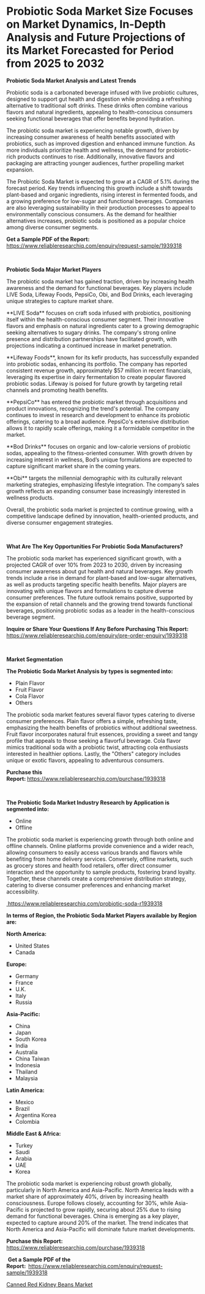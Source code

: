 <p><h1>Probiotic Soda Market Size Focuses on Market Dynamics, In-Depth Analysis and Future Projections of its Market Forecasted for Period from 2025 to 2032</h1></p><p><strong>Probiotic Soda Market Analysis and Latest Trends</strong></p>
<p><p>Probiotic soda is a carbonated beverage infused with live probiotic cultures, designed to support gut health and digestion while providing a refreshing alternative to traditional soft drinks. These drinks often combine various flavors and natural ingredients, appealing to health-conscious consumers seeking functional beverages that offer benefits beyond hydration.</p><p>The probiotic soda market is experiencing notable growth, driven by increasing consumer awareness of health benefits associated with probiotics, such as improved digestion and enhanced immune function. As more individuals prioritize health and wellness, the demand for probiotic-rich products continues to rise. Additionally, innovative flavors and packaging are attracting younger audiences, further propelling market expansion.</p><p>The Probiotic Soda Market is expected to grow at a CAGR of 5.1% during the forecast period. Key trends influencing this growth include a shift towards plant-based and organic ingredients, rising interest in fermented foods, and a growing preference for low-sugar and functional beverages. Companies are also leveraging sustainability in their production processes to appeal to environmentally conscious consumers. As the demand for healthier alternatives increases, probiotic soda is positioned as a popular choice among diverse consumer segments.</p></p>
<p><strong>Get a Sample PDF of the Report:&nbsp;</strong> <a href="https://www.reliableresearchiq.com/enquiry/request-sample/1939318?utm_campaign=2843&utm_medium=2&utm_source=Github&utm_content=ia&utm_term=07042025&utm_id=probiotic-soda">https://www.reliableresearchiq.com/enquiry/request-sample/1939318</a></p>
<p>&nbsp;</p>
<p><strong>Probiotic Soda Major Market Players</strong></p>
<p><p>The probiotic soda market has gained traction, driven by increasing health awareness and the demand for functional beverages. Key players include LIVE Soda, Lifeway Foods, PepsiCo, Obi, and Bod Drinks, each leveraging unique strategies to capture market share.</p><p>**LIVE Soda** focuses on craft soda infused with probiotics, positioning itself within the health-conscious consumer segment. Their innovative flavors and emphasis on natural ingredients cater to a growing demographic seeking alternatives to sugary drinks. The company's strong online presence and distribution partnerships have facilitated growth, with projections indicating a continued increase in market penetration.</p><p>**Lifeway Foods**, known for its kefir products, has successfully expanded into probiotic sodas, enhancing its portfolio. The company has reported consistent revenue growth, approximately $57 million in recent financials, leveraging its expertise in dairy fermentation to create popular flavored probiotic sodas. Lifeway is poised for future growth by targeting retail channels and promoting health benefits.</p><p>**PepsiCo** has entered the probiotic market through acquisitions and product innovations, recognizing the trend's potential. The company continues to invest in research and development to enhance its probiotic offerings, catering to a broad audience. PepsiCo's extensive distribution allows it to rapidly scale offerings, making it a formidable competitor in the market.</p><p>**Bod Drinks** focuses on organic and low-calorie versions of probiotic sodas, appealing to the fitness-oriented consumer. With growth driven by increasing interest in wellness, Bod’s unique formulations are expected to capture significant market share in the coming years.</p><p>**Obi** targets the millennial demographic with its culturally relevant marketing strategies, emphasizing lifestyle integration. The company’s sales growth reflects an expanding consumer base increasingly interested in wellness products.</p><p>Overall, the probiotic soda market is projected to continue growing, with a competitive landscape defined by innovation, health-oriented products, and diverse consumer engagement strategies.</p></p>
<p>&nbsp;</p>
<p><strong>What Are The Key Opportunities For Probiotic Soda Manufacturers?</strong></p>
<p><p>The probiotic soda market has experienced significant growth, with a projected CAGR of over 10% from 2023 to 2030, driven by increasing consumer awareness about gut health and natural beverages. Key growth trends include a rise in demand for plant-based and low-sugar alternatives, as well as products targeting specific health benefits. Major players are innovating with unique flavors and formulations to capture diverse consumer preferences. The future outlook remains positive, supported by the expansion of retail channels and the growing trend towards functional beverages, positioning probiotic sodas as a leader in the health-conscious beverage segment.</p></p>
<p><strong>Inquire or Share Your Questions If Any Before Purchasing This Report:</strong> <a href="https://www.reliableresearchiq.com/enquiry/pre-order-enquiry/1939318?utm_campaign=2843&utm_medium=2&utm_source=Github&utm_content=ia&utm_term=07042025&utm_id=probiotic-soda">https://www.reliableresearchiq.com/enquiry/pre-order-enquiry/1939318</a></p>
<p>&nbsp;</p>
<p><strong>Market Segmentation</strong></p>
<p><strong>The Probiotic Soda Market Analysis by types is segmented into:</strong></p>
<p><ul><li>Plain Flavor</li><li>Fruit Flavor</li><li>Cola Flavor</li><li>Others</li></ul></p>
<p><p>The probiotic soda market features several flavor types catering to diverse consumer preferences. Plain flavor offers a simple, refreshing taste, emphasizing the health benefits of probiotics without additional sweetness. Fruit flavor incorporates natural fruit essences, providing a sweet and tangy profile that appeals to those seeking a flavorful beverage. Cola flavor mimics traditional soda with a probiotic twist, attracting cola enthusiasts interested in healthier options. Lastly, the "Others" category includes unique or exotic flavors, appealing to adventurous consumers.</p></p>
<p><strong>Purchase this Report:&nbsp;</strong><a href="https://www.reliableresearchiq.com/purchase/1939318?utm_campaign=2843&utm_medium=2&utm_source=Github&utm_content=ia&utm_term=07042025&utm_id=probiotic-soda">https://www.reliableresearchiq.com/purchase/1939318</a></p>
<p>&nbsp;</p>
<p><strong>The Probiotic Soda Market Industry Research by Application is segmented into:</strong></p>
<p><ul><li>Online</li><li>Offline</li></ul></p>
<p><p>The probiotic soda market is experiencing growth through both online and offline channels. Online platforms provide convenience and a wider reach, allowing consumers to easily access various brands and flavors while benefiting from home delivery services. Conversely, offline markets, such as grocery stores and health food retailers, offer direct consumer interaction and the opportunity to sample products, fostering brand loyalty. Together, these channels create a comprehensive distribution strategy, catering to diverse consumer preferences and enhancing market accessibility.</p></p>
<p><a href="https://www.reliableresearchiq.com/probiotic-soda-r1939318?utm_campaign=2843&utm_medium=2&utm_source=Github&utm_content=ia&utm_term=07042025&utm_id=probiotic-soda">&nbsp;https://www.reliableresearchiq.com/probiotic-soda-r1939318</a></p>
<p><strong>In terms of Region, the Probiotic Soda Market Players available by Region are:</strong></p>
<p>
    <p> <strong> North America: </strong>
        <ul>
            <li>United States</li>
            <li>Canada</li>
        </ul>
        </p> 
    <p> <strong> Europe: </strong>
        <ul>
            <li>Germany</li>
            <li>France</li>
            <li>U.K.</li>
            <li>Italy</li>
            <li>Russia</li>
        </ul>
        </p> 
    <p> <strong> Asia-Pacific: </strong>
        <ul>
            <li>China</li>
            <li>Japan</li>
            <li>South Korea</li>
            <li>India</li>
            <li>Australia</li>
            <li>China Taiwan</li>
            <li>Indonesia</li>
            <li>Thailand</li>
            <li>Malaysia</li>
        </ul>
        </p> 
    <p> <strong> Latin America: </strong>
        <ul>
            <li>Mexico</li>
            <li>Brazil</li>
            <li>Argentina Korea</li>
            <li>Colombia</li>
        </ul>
        </p> 
    <p> <strong> Middle East & Africa: </strong>
        <ul>
            <li>Turkey</li>
            <li>Saudi</li>
            <li>Arabia</li>
            <li>UAE</li>
            <li>Korea</li>
        </ul>
    </p>
    </p>
<p><p>The probiotic soda market is experiencing robust growth globally, particularly in North America and Asia-Pacific. North America leads with a market share of approximately 40%, driven by increasing health consciousness. Europe follows closely, accounting for 30%, while Asia-Pacific is projected to grow rapidly, securing about 25% due to rising demand for functional beverages. China is emerging as a key player, expected to capture around 20% of the market. The trend indicates that North America and Asia-Pacific will dominate future market developments.</p></p>
<p><strong>Purchase this Report: </strong><a href="https://www.reliableresearchiq.com/purchase/1939318?utm_campaign=2843&utm_medium=2&utm_source=Github&utm_content=ia&utm_term=07042025&utm_id=probiotic-soda">https://www.reliableresearchiq.com/purchase/1939318</a></p>
<p>&nbsp;<strong>Get a Sample PDF of the Report:&nbsp;&nbsp;</strong><a href="https://www.reliableresearchiq.com/enquiry/request-sample/1939318?utm_campaign=2843&utm_medium=2&utm_source=Github&utm_content=ia&utm_term=07042025&utm_id=probiotic-soda">https://www.reliableresearchiq.com/enquiry/request-sample/1939318</a></p>
<p><strong></strong></p>
<p><p><a href="https://github.com/birbamanan03/Market-Research-Report-List-1/blob/main/canned-red-kidney-beans-market.md?utm_campaign=2843&utm_medium=2&utm_source=Github&utm_content=ia&utm_term=07042025&utm_id=probiotic-soda">Canned Red Kidney Beans Market</a></p></p>